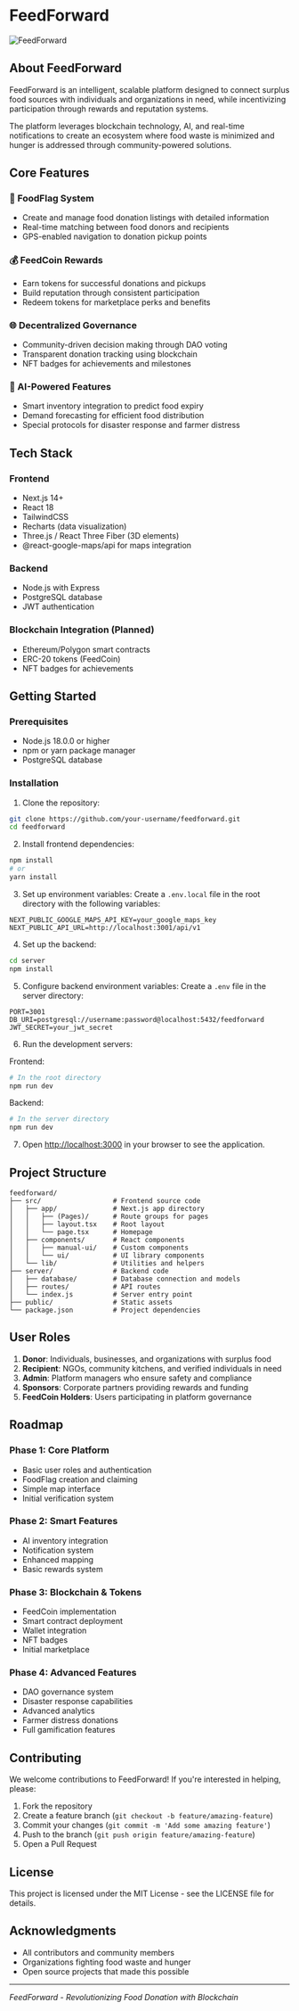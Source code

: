 # FeedForward

![FeedForward](https://via.placeholder.com/800x400?text=FeedForward)

## About FeedForward

FeedForward is an intelligent, scalable platform designed to connect surplus food sources with individuals and organizations in need, while incentivizing participation through rewards and reputation systems.

The platform leverages blockchain technology, AI, and real-time notifications to create an ecosystem where food waste is minimized and hunger is addressed through community-powered solutions.

## Core Features

### 🚩 FoodFlag System

- Create and manage food donation listings with detailed information
- Real-time matching between food donors and recipients
- GPS-enabled navigation to donation pickup points

### 💰 FeedCoin Rewards

- Earn tokens for successful donations and pickups
- Build reputation through consistent participation
- Redeem tokens for marketplace perks and benefits

### 🌐 Decentralized Governance

- Community-driven decision making through DAO voting
- Transparent donation tracking using blockchain
- NFT badges for achievements and milestones

### 🤖 AI-Powered Features

- Smart inventory integration to predict food expiry
- Demand forecasting for efficient food distribution
- Special protocols for disaster response and farmer distress

## Tech Stack

### Frontend

- Next.js 14+
- React 18
- TailwindCSS
- Recharts (data visualization)
- Three.js / React Three Fiber (3D elements)
- @react-google-maps/api for maps integration

### Backend

- Node.js with Express
- PostgreSQL database
- JWT authentication

### Blockchain Integration (Planned)

- Ethereum/Polygon smart contracts
- ERC-20 tokens (FeedCoin)
- NFT badges for achievements

## Getting Started

### Prerequisites

- Node.js 18.0.0 or higher
- npm or yarn package manager
- PostgreSQL database

### Installation

1. Clone the repository:

```bash
git clone https://github.com/your-username/feedforward.git
cd feedforward
```

2. Install frontend dependencies:

```bash
npm install
# or
yarn install
```

3. Set up environment variables:
   Create a `.env.local` file in the root directory with the following variables:

```
NEXT_PUBLIC_GOOGLE_MAPS_API_KEY=your_google_maps_key
NEXT_PUBLIC_API_URL=http://localhost:3001/api/v1
```

4. Set up the backend:

```bash
cd server
npm install
```

5. Configure backend environment variables:
   Create a `.env` file in the server directory:

```
PORT=3001
DB_URI=postgresql://username:password@localhost:5432/feedforward
JWT_SECRET=your_jwt_secret
```

6. Run the development servers:

Frontend:

```bash
# In the root directory
npm run dev
```

Backend:

```bash
# In the server directory
npm run dev
```

7. Open [http://localhost:3000](http://localhost:3000) in your browser to see the application.

## Project Structure

```
feedforward/
├── src/                  # Frontend source code
│   ├── app/              # Next.js app directory
│   │   ├── (Pages)/      # Route groups for pages
│   │   ├── layout.tsx    # Root layout
│   │   └── page.tsx      # Homepage
│   ├── components/       # React components
│   │   ├── manual-ui/    # Custom components
│   │   └── ui/           # UI library components
│   └── lib/              # Utilities and helpers
├── server/               # Backend code
│   ├── database/         # Database connection and models
│   ├── routes/           # API routes
│   └── index.js          # Server entry point
├── public/               # Static assets
└── package.json          # Project dependencies
```

## User Roles

1. **Donor**: Individuals, businesses, and organizations with surplus food
2. **Recipient**: NGOs, community kitchens, and verified individuals in need
3. **Admin**: Platform managers who ensure safety and compliance
4. **Sponsors**: Corporate partners providing rewards and funding
5. **FeedCoin Holders**: Users participating in platform governance

## Roadmap

### Phase 1: Core Platform

- Basic user roles and authentication
- FoodFlag creation and claiming
- Simple map interface
- Initial verification system

### Phase 2: Smart Features

- AI inventory integration
- Notification system
- Enhanced mapping
- Basic rewards system

### Phase 3: Blockchain & Tokens

- FeedCoin implementation
- Smart contract deployment
- Wallet integration
- NFT badges
- Initial marketplace

### Phase 4: Advanced Features

- DAO governance system
- Disaster response capabilities
- Advanced analytics
- Farmer distress donations
- Full gamification features

## Contributing

We welcome contributions to FeedForward! If you're interested in helping, please:

1. Fork the repository
2. Create a feature branch (`git checkout -b feature/amazing-feature`)
3. Commit your changes (`git commit -m 'Add some amazing feature'`)
4. Push to the branch (`git push origin feature/amazing-feature`)
5. Open a Pull Request

## License

This project is licensed under the MIT License - see the LICENSE file for details.

## Acknowledgments

- All contributors and community members
- Organizations fighting food waste and hunger
- Open source projects that made this possible

---

_FeedForward - Revolutionizing Food Donation with Blockchain_
